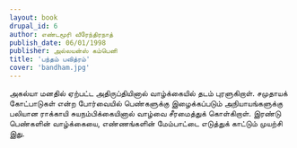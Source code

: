 ```yaml
---
layout: book
drupal_id: 6
author: எண்டமூரி வீரேந்திரநாத்
publish_date: 06/01/1998
publisher: அல்லயன்ஸ் கம்பெனி
title: 'பந்தம் பவித்ரம்'
cover: 'bandham.jpg'
---
```

அகல்யா மனதில் ஏற்பட்ட அதிருப்தியினால் வாழ்க்கையில் தடம் புரளுகிறாள். சமுதாயக் கோட்பாடுகள் என்ற போர்வையில் பெண்களுக்கு இழைக்கப்படும் அநியாயங்களுக்கு பலியான ராக்காயி சுயநம்பிக்கையினால் வாழ்வை சீரமைத்துக் கொள்கிறாள். இரண்டு பெண்களின் வாழ்க்கையை, எண்ணங்களின் மேம்பாட்டை எடுத்துக் காட்டும் முயற்சி இது.
